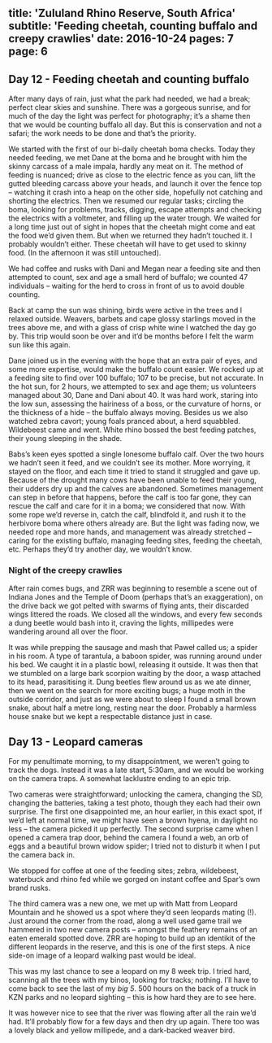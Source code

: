 title: 'Zululand Rhino Reserve, South Africa'
subtitle: 'Feeding cheetah, counting buffalo and creepy crawlies'
date: 2016-10-24
pages: 7
page: 6
---

## Day 12 - Feeding cheetah and counting buffalo

After many days of rain, just what the park had needed, we had a break; perfect clear skies and sunshine. There was a gorgeous sunrise, and for much of the day the light was perfect for photography; it’s a shame then that we would be counting buffalo all day. But this is conservation and not a safari; the work needs to be done and that’s the priority.

We started with the first of our bi-daily cheetah boma checks. Today they needed feeding, we met Dane at the boma and he brought with him the skinny carcass of a male impala, hardly any meat on it. The method of feeding is nuanced; drive as close to the electric fence as you can, lift the gutted bleeding carcass above your heads, and launch it over the fence top – watching it crash into a heap on the other side, hopefully not catching and shorting the electrics. Then we resumed our regular tasks; circling the boma, looking for problems, tracks, digging, escape attempts and checking the electrics with a voltmeter, and filling up the water trough. We waited for a long time just out of sight in hopes that the cheetah might come and eat the food we’d given them. But when we returned they hadn’t touched it. I probably wouldn’t either. These cheetah will have to get used to skinny food. (In the afternoon it was still untouched).

We had coffee and rusks with Dani and Megan near a feeding site and then attempted to count, sex and age a small herd of buffalo; we counted 47 individuals – waiting for the herd to cross in front of us to avoid double counting.

Back at camp the sun was shining, birds were active in the trees and I relaxed outside. Weavers, barbets and cape glossy starlings moved in the trees above me, and with a glass of crisp white wine I watched the day go by. This trip would soon be over and it’d be months before I felt the warm sun like this again.

Dane joined us in the evening with the hope that an extra pair of eyes, and some more expertise, would make the buffalo count easier. We rocked up at a feeding site to find over 100 buffalo; 107 to be precise, but not accurate. In the hot sun, for 2 hours, we attempted to sex and age them; us volunteers managed about 30, Dane and Dani about 40. It was hard work, staring into the low sun, assessing the hairiness of a boss, or the curvature of horns, or the thickness of a hide – the buffalo always moving. Besides us we also watched zebra cavort; young foals pranced about, a herd squabbled. Wildebeest came and went. White rhino bossed the best feeding patches, their young sleeping in the shade.

Babs’s keen eyes spotted a single lonesome buffalo calf. Over the two hours we hadn’t seen it feed, and we couldn’t see its mother. More worrying, it stayed on the floor, and each time it tried to stand it struggled and gave up. Because of the drought many cows have been unable to feed their young, their udders dry up and the calves are abandoned. Sometimes management can step in before that happens, before the calf is too far gone, they can rescue the calf and care for it in a boma; we considered that now. With some rope we’d reverse in, catch the calf, blindfold it, and rush it to the herbivore boma where others already are. But the light was fading now, we needed rope and more hands, and management was already stretched – caring for the existing buffalo, managing feeding sites, feeding the cheetah, etc. Perhaps they’d try another day, we wouldn’t know.

### Night of the creepy crawlies

After rain comes bugs, and ZRR was beginning to resemble a scene out of Indiana Jones and the Temple of Doom (perhaps that’s an exaggeration), on the drive back we got pelted with swarms of flying ants, their discarded wings littered the roads. We closed all the windows, and every few seconds a dung beetle would bash into it, craving the lights, millipedes were wandering around all over the floor.

It was while prepping the sausage and mash that Paweł called us; a spider in his room. A type of tarantula, a baboon spider, was running around under his bed. We caught it in a plastic bowl, releasing it outside. It was then that we stumbled on a large bark scorpion waiting by the door, a wasp attached to its head, parasitising it. Dung beetles flew around us as we ate dinner, then we went on the search for more exciting bugs; a huge moth in the outside corridor, and just as we were about to sleep I found a small brown snake, about half a metre long, resting near the door. Probably a harmless house snake but we kept a respectable distance just in case.

## Day 13 - Leopard cameras

For my penultimate morning, to my disappointment, we weren’t going to track the dogs. Instead it was a late start, 5:30am, and we would be working on the camera traps. A somewhat lacklustre ending to an epic trip.

Two cameras were straightforward; unlocking the camera, changing the SD, changing the batteries, taking a test photo, though they each had their own surprise. The first one disappointed me, an hour earlier, in this exact spot, if we’d left at normal time, we might have seen a brown hyena, in daylight no less – the camera picked it up perfectly. The second surprise came when I opened a camera trap door, behind the camera I found a web, an orb of eggs and a beautiful brown widow spider; I tried not to disturb it when I put the camera back in.

We stopped for coffee at one of the feeding sites; zebra, wildebeest, waterbuck and rhino fed while we gorged on instant coffee and Spar’s own brand rusks.

The third camera was a new one, we met up with Matt from Leopard Mountain and he showed us a spot where they’d seen leopards mating (!). Just around the corner from the road, along a well used game trail we hammered in two new camera posts – amongst the feathery remains of an eaten emerald spotted dove. ZRR are hoping to build up an identikit of the different leopards in the reserve, and this is one of the first steps. A nice side-on image of a leopard walking past would be ideal.

This was my last chance to see a leopard on my 8 week trip. I tried hard, scanning all the trees with my binos, looking for tracks; nothing. I’ll have to come back to see the last of my _big 5_. 500 hours on the back of a truck in KZN parks and no leopard sighting – this is how hard they are to see here.

It was however nice to see that the river was flowing after all the rain we’d had. It’ll probably flow for a few days and then dry up again. There too was a lovely black and yellow millipede, and a dark-backed weaver bird.
